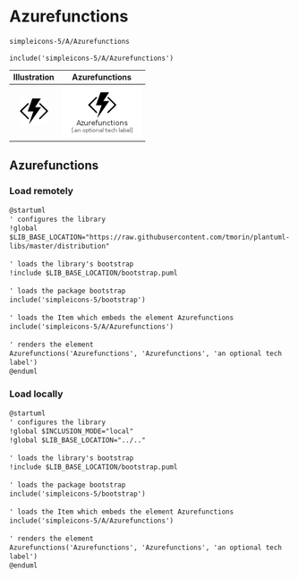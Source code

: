 # Azurefunctions


```text
simpleicons-5/A/Azurefunctions
```

```text
include('simpleicons-5/A/Azurefunctions')
```



| Illustration | Azurefunctions |
| :---: | :---: |
| ![illustration for Illustration](../../simpleicons-5/A/Azurefunctions.png) | ![illustration for Azurefunctions](../../simpleicons-5/A/Azurefunctions.Local.png) |




## Azurefunctions

### Load remotely
```plantuml
@startuml
' configures the library
!global $LIB_BASE_LOCATION="https://raw.githubusercontent.com/tmorin/plantuml-libs/master/distribution"

' loads the library's bootstrap
!include $LIB_BASE_LOCATION/bootstrap.puml

' loads the package bootstrap
include('simpleicons-5/bootstrap')

' loads the Item which embeds the element Azurefunctions
include('simpleicons-5/A/Azurefunctions')

' renders the element
Azurefunctions('Azurefunctions', 'Azurefunctions', 'an optional tech label')
@enduml
```

### Load locally
```plantuml
@startuml
' configures the library
!global $INCLUSION_MODE="local"
!global $LIB_BASE_LOCATION="../.."

' loads the library's bootstrap
!include $LIB_BASE_LOCATION/bootstrap.puml

' loads the package bootstrap
include('simpleicons-5/bootstrap')

' loads the Item which embeds the element Azurefunctions
include('simpleicons-5/A/Azurefunctions')

' renders the element
Azurefunctions('Azurefunctions', 'Azurefunctions', 'an optional tech label')
@enduml
```

